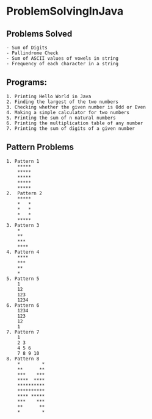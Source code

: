 # ProblemSolvingInJava
## Problems Solved
    - Sum of Digits
    - Pallindrome Check
    - Sum of ASCII values of vowels in string
    - Frequency of each character in a string

## Programs:
    1. Printing Hello World in Java
    2. Finding the largest of the two numbers
    3. Checking whether the given number is Odd or Even
    4. Making a simple calculator for two numbers
    5. Printing the sum of n natural numbers
    6. Printing the multiplication table of any number
    7. Printing the sum of digits of a given number

## Pattern Problems
    1. Pattern 1
        *****
        *****
        *****
        *****
        *****
    2.  Pattern 2
        *****
        *   *
        *   *
        *   *
        *****
    3. Pattern 3
        *
        **
        ***
        ****
    4. Pattern 4
        ****
        ***
        **
        *
    5. Pattern 5
        1
        12
        123
        1234
    6. Pattern 6
        1234
        123
        12
        1
    7. Pattern 7
        1
        2 3
        4 5 6
        7 8 9 10
    8. Pattern 8
        *        *
        **      **
        ***    ***
        ****  ****
        **********
        **********
        **** *****
        ***    ***
        **      **
        *        *